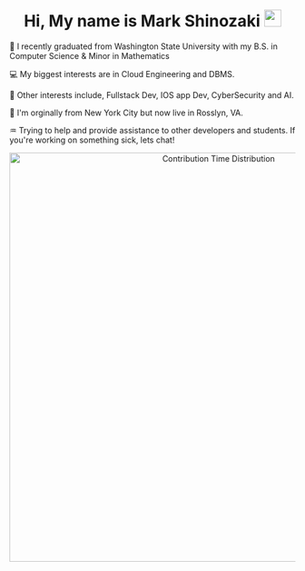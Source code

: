 <h1 align="center" >
  Hi, My name is Mark Shinozaki 
  <img src="https://media.giphy.com/media/hvRJCLFzcasrR4ia7z/giphy.gif" width="30px"/>
</h1>


:iphone: I recently graduated from Washington State University with my B.S. in Computer Science & Minor in Mathematics 

:computer: My biggest interests are in Cloud Engineering and DBMS.

:beginner: Other interests include, Fullstack Dev, IOS app Dev, CyberSecurity and AI. 

:japan: I'm orginally from New York City but now live in Rosslyn, VA.

:aquarius: Trying to help and provide assistance to other developers and students. If you're working on something sick, lets chat!


<!-- Copy-paste in your Readme.md file -->

<a href="https://next.ossinsight.io/widgets/official/analyze-user-contribution-time-distribution?period=all_times&user_id=44478527" target="_blank" style="display: block" align="center">
  <picture>
    <source media="(prefers-color-scheme: dark)" srcset="https://next.ossinsight.io/widgets/official/analyze-user-contribution-time-distribution/thumbnail.png?period=all_times&user_id=44478527&image_size=auto&color_scheme=dark" width="721" height="auto">
    <img alt="Contribution Time Distribution" src="https://next.ossinsight.io/widgets/official/analyze-user-contribution-time-distribution/thumbnail.png?period=all_times&user_id=44478527&image_size=auto&color_scheme=light" width="721" height="auto">
  </picture>
</a>

<!-- Made with [OSS Insight](https://ossinsight.io/) -->








